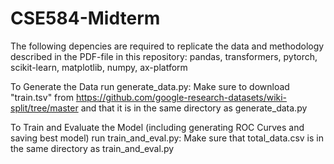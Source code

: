# CSE584-Midterm
The following depencies are required to replicate the data and methodology described in the PDF-file in this repository:
  pandas,
  transformers,
  pytorch,
  scikit-learn,
  matplotlib,
  numpy,
  ax-platform

To Generate the Data run generate_data.py: 
  Make sure to download "train.tsv" from https://github.com/google-research-datasets/wiki-split/tree/master and that it is in the same directory as generate_data.py
  
To Train and Evaluate the Model (including generating ROC Curves and saving best model) run train_and_eval.py: 
  Make sure that total_data.csv is in the same directory as train_and_eval.py
